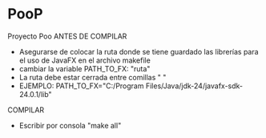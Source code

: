 # PooP
Proyecto Poo
ANTES DE COMPILAR
- Asegurarse de colocar la ruta donde se tiene guardado las librerías para el uso de JavaFX en el archivo makefile
- cambiar la variable PATH_TO_FX: "ruta"
- La ruta debe estar cerrada entre comillas " "
- EJEMPLO: PATH_TO_FX="C:/Program Files/Java/jdk-24/javafx-sdk-24.0.1/lib"

COMPILAR
- Escribir por consola "make all"
